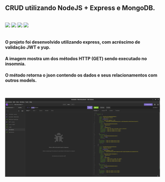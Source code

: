 ## CRUD utilizando NodeJS + Express e MongoDB.


<div style="display: inline_block" ></br>
    <img src="https://img.shields.io/badge/JavaScript-F7DF1E?style=for-the-badge&logo=javascript&logoColor=black"></img>
    <img src="https://img.shields.io/badge/Node.js-43853D?style=for-the-badge&logo=node.js&logoColor=white"></img>
    <img src="https://img.shields.io/badge/Express.js-404D59?style=for-the-badge"></img>
    <img src="https://img.shields.io/badge/MongoDB-4EA94B?style=for-the-badge&logo=mongodb&logoColor=white"></img>
</div>
<br>

#### O projeto foi desenvolvido utilizando express, com acréscimo de validação JWT e yup.
#### A imagem mostra um dos métodos HTTP (GET) sendo executado no insomnia.
#### O método retorna o json contendo os dados e seus relacionamentos com outros models.
<br>

![imagem-postman](https://github.com/rochams/api-nodejs-mongodb/blob/6c8db2d4940193abf9712da26e8f4be0ff986480/crud-insomnia.png)
